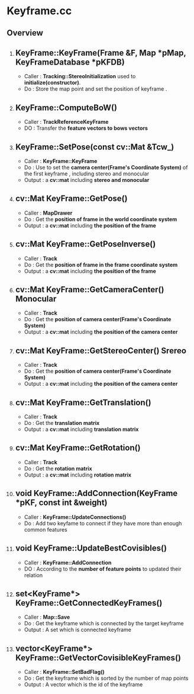 # Keyframe.cc 

## Overview
1. ## KeyFrame::KeyFrame(Frame &F, Map *pMap, KeyFrameDatabase *pKFDB)  
    * Caller : **Tracking::StereoInitialization**  used to **initialize(constructor)**.
    * Do : Store the map point and set the position of keyframe .

2. ## KeyFrame::ComputeBoW()
    * Caller : **TrackReferenceKeyFrame**
    * DO : Transfer the **feature vectors to bows vectors**

3. ## KeyFrame::SetPose(const cv::Mat &Tcw_)
    * Caller : **KeyFrame::KeyFrame**
    * Do : Use to set the **camera center(Frame's Coordinate System)** of the first keyframe , including stereo and monocular
    * Output : a **cv::mat** including **stereo and monocular**

4. ## cv::Mat KeyFrame::GetPose()
    * Caller : **MapDrawer**
    * Do : Get the **position of frame in the world coordinate system**
    * Output : a **cv::mat** including **the position of the frame**

5. ## cv::Mat KeyFrame::GetPoseInverse()       
    * Caller : **Track**
    * Do : Get the **position of frame in the frame coordinate system**
    * Output : a **cv::mat** including **the position of the frame**

6. ## cv::Mat KeyFrame::GetCameraCenter() Monocular
    * Caller : **Track**
    * Do : Get the **position of camera center(Frame's Coordinate System)**
    * Output : a **cv::mat** including **the position of the camera center**

7. ## cv::Mat KeyFrame::GetStereoCenter() Srereo
    * Caller : **Track**
    * Do : Get the **position of camera center(Frame's Coordinate System)**
    * Output : a **cv::mat** including **the position of the camera center**

8. ## cv::Mat KeyFrame::GetTranslation()
    * Caller : **Track**
    * Do : Get the **translation matrix**
    * Output : a **cv::mat** including **translation matrix**

9. ## cv::Mat KeyFrame::GetRotation()
    * Caller : **Track**
    * Do : Get the **rotation matrix**
    * Output : a **cv::mat** including **rotation matrix**

10. ## void KeyFrame::AddConnection(KeyFrame *pKF, const int &weight)
    * Caller : **KeyFrame::UpdateConnections()**
    * Do : Add two keyfame to connect if they have more than enough common features

11. ## void KeyFrame::UpdateBestCovisibles()
    * Caller : **KeyFrame::AddConnection**
    * DO : According to the **number of feature points** to updated their relation

12. ## set<KeyFrame*> KeyFrame::GetConnectedKeyFrames()
    * Caller : **Map::Save**
    * Do : Get the keyframe which is connected by the target keyframe 
    * Output : A set which is connected keyframe

13. ## vector<KeyFrame*> KeyFrame::GetVectorCovisibleKeyFrames()
    * Caller : **KeyFrame::SetBadFlag()**   
    * Do : Get the keyframe which is sorted by the number of map points
    * Output : A vector which is the id of the keyframe 

